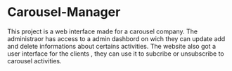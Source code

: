 # Carousel-Manager
This project is a web interface made for a carousel company. The administraor has access to a admin dashbord on wich they can update
add and delete informations about certains activities.
The website also got a user interface for the clients , they can use it to subcribe or unsubscribe to carousel activities.
